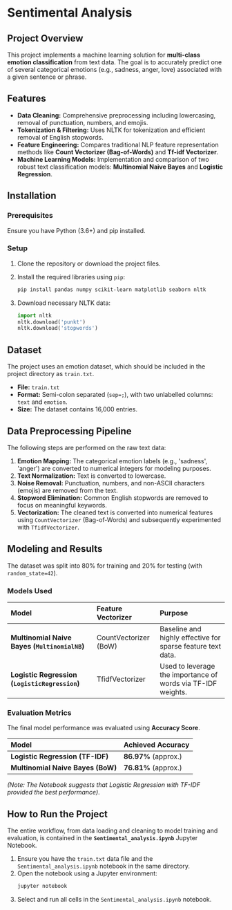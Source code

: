 # Sentimental Analysis

## Project Overview
This project implements a machine learning solution for **multi-class emotion classification** from text data. The goal is to accurately predict one of several categorical emotions (e.g., sadness, anger, love) associated with a given sentence or phrase.

## Features
* **Data Cleaning:** Comprehensive preprocessing including lowercasing, removal of punctuation, numbers, and emojis.
* **Tokenization & Filtering:** Uses NLTK for tokenization and efficient removal of English stopwords.
* **Feature Engineering:** Compares traditional NLP feature representation methods like **Count Vectorizer (Bag-of-Words)** and **Tf-idf Vectorizer**.
* **Machine Learning Models:** Implementation and comparison of two robust text classification models: **Multinomial Naive Bayes** and **Logistic Regression**.

## Installation

### Prerequisites
Ensure you have Python (3.6+) and pip installed.

### Setup
1.  Clone the repository or download the project files.
2.  Install the required libraries using `pip`:

    ```bash
    pip install pandas numpy scikit-learn matplotlib seaborn nltk
    ```

3.  Download necessary NLTK data:

    ```python
    import nltk
    nltk.download('punkt')
    nltk.download('stopwords')
    ```

## Dataset

The project uses an emotion dataset, which should be included in the project directory as `train.txt`.

* **File:** `train.txt`
* **Format:** Semi-colon separated (`sep=;`), with two unlabelled columns: `text` and `emotion`.
* **Size:** The dataset contains 16,000 entries.

## Data Preprocessing Pipeline

The following steps are performed on the raw text data:

1.  **Emotion Mapping:** The categorical emotion labels (e.g., 'sadness', 'anger') are converted to numerical integers for modeling purposes.
2.  **Text Normalization:** Text is converted to lowercase.
3.  **Noise Removal:** Punctuation, numbers, and non-ASCII characters (emojis) are removed from the text.
4.  **Stopword Elimination:** Common English stopwords are removed to focus on meaningful keywords.
5.  **Vectorization:** The cleaned text is converted into numerical features using `CountVectorizer` (Bag-of-Words) and subsequently experimented with `TfidfVectorizer`.

## Modeling and Results

The dataset was split into 80% for training and 20% for testing (with `random_state=42`).

### Models Used

| Model | Feature Vectorizer | Purpose |
| :--- | :--- | :--- |
| **Multinomial Naive Bayes (`MultinomialNB`)** | CountVectorizer (BoW) | Baseline and highly effective for sparse feature text data.|
| **Logistic Regression (`LogisticRegression`)** | TfidfVectorizer | Used to leverage the importance of words via TF-IDF weights. |

### Evaluation Metrics

The final model performance was evaluated using **Accuracy Score**.

| Model | Achieved Accuracy |
| :--- | :--- |
| **Logistic Regression (TF-IDF)** | **86.97%** (approx.) |
| **Multinomial Naive Bayes (BoW)** | **76.81%** (approx.) |

*(Note: The Notebook suggests that Logistic Regression with TF-IDF provided the best performance)*.

## How to Run the Project

The entire workflow, from data loading and cleaning to model training and evaluation, is contained in the **`Sentimental_analysis.ipynb`** Jupyter Notebook.

1.  Ensure you have the `train.txt` data file and the `Sentimental_analysis.ipynb` notebook in the same directory.
2.  Open the notebook using a Jupyter environment:
    ```bash
    jupyter notebook
    ```
3.  Select and run all cells in the `Sentimental_analysis.ipynb` notebook.